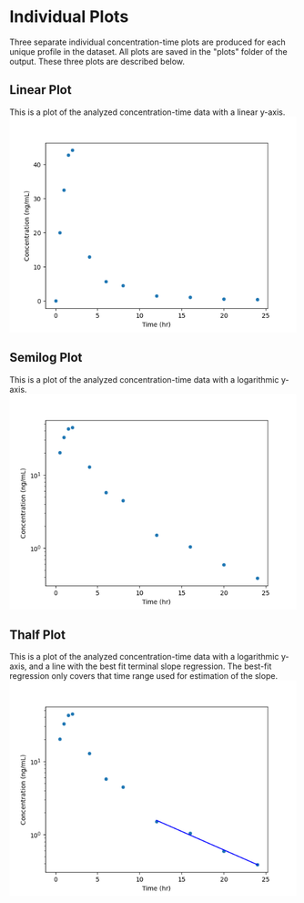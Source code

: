 # Individual Plots
Three separate individual concentration-time plots are produced for each unique profile in the dataset. All plots are saved in the "plots" folder of the output. These three plots are described below.

## Linear Plot
This is a plot of the analyzed concentration-time data with a linear y-axis.
![Linear plot](./images/individual-02-linear.png)

## Semilog Plot
This is a plot of the analyzed concentration-time data with a logarithmic y-axis.
![Semilog plot](./images/individual-02-semilog.png)

## Thalf Plot
This is a plot of the analyzed concentration-time data with a logarithmic y-axis, and a line with the best fit terminal slope regression. The best-fit regression only covers that time range used for estimation of the slope.
![Linear plot](./images/individual-02-thalf.png)
